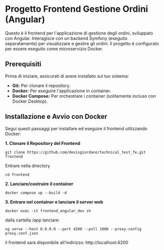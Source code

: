 # Progetto Frontend Gestione Ordini (Angular)

Questo è il frontend per l'applicazione di gestione degli ordini, sviluppato con Angular. Interagisce con un backend Symfony (eseguito separatamente) per visualizzare e gestire gli ordini. Il progetto è configurato per essere eseguito come microservizio Docker.

## Prerequisiti

Prima di iniziare, assicurati di avere installato sul tuo sistema:

* **Git:** Per clonare il repository.
* **Docker:** Per eseguire l'applicazione in container.
* **Docker Compose:** Per orchestrare i container (solitamente incluso con Docker Desktop).



## Installazione e Avvio con Docker

Segui questi passaggi per installare ed eseguire il frontend utilizzando Docker:

**1. Clonare il Repository del Frontend**



```
git clone https://github.com/devisgiordano/technical_test_fe.git frontend
```

Entrare nella directory
```
cd frontend
```

**2. Lanciare/costruire il container**
```
docker compose up --build -d
```

**3. Entrare nel container e lanciare il server web**
```
docker exec -it frontend_angular_dev sh
```

dalla cartella /app lanciare:

```
ng serve --host 0.0.0.0 --port 4200 --poll 1000 --proxy-config proxy.conf.json
```
il frontend sarà disponibile all'indirizzo: http://localhost:4200